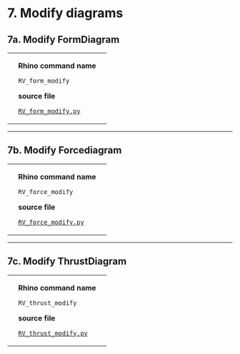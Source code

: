 # 7. Modify diagrams

## 7a. Modify FormDiagram

|   |                                                                                                                                                                                                          |   |
| - | -------------------------------------------------------------------------------------------------------------------------------------------------------------------------------------------------------- | - |
|   | <p><strong>Rhino command name</strong></p><p><code>RV_form_modify</code></p><p></p><p><strong>source file</strong></p><p><a href="../../plugin/RV_form_modify.py"><code>RV_form_modify.py</code></a></p> |   |



***

## 7b. Modify Forcediagram

|   |                                                                                                                                                                                                             |   |
| - | ----------------------------------------------------------------------------------------------------------------------------------------------------------------------------------------------------------- | - |
|   | <p><strong>Rhino command name</strong></p><p><code>RV_force_modify</code></p><p></p><p><strong>source file</strong></p><p><a href="../../plugin/RV_force_modify.py"><code>RV_force_modify.py</code></a></p> |   |





***

## 7c. Modify ThrustDiagram

|   |                                                                                                                                                                                                                |   |
| - | -------------------------------------------------------------------------------------------------------------------------------------------------------------------------------------------------------------- | - |
|   | <p><strong>Rhino command name</strong></p><p><code>RV_thrust_modify</code></p><p></p><p><strong>source file</strong></p><p><a href="../../plugin/RV_thrust_modify.py"><code>RV_thrust_modify.py</code></a></p> |   |

